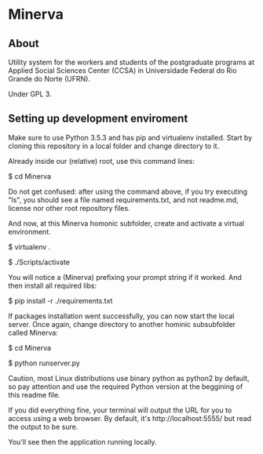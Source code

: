 # Minerva

## About
Utility system for the workers and students of the 
postgraduate programs at Applied Social Sciences Center 
(CCSA) in Universidade Federal do 
Rio Grande do Norte (UFRN).

Under GPL 3.

## Setting up development enviroment

Make sure to use Python 3.5.3 and has pip and virtualenv installed.
Start by cloning this repository in a local folder and change directory to it.

Already inside our (relative) root, use this command lines:

$ cd Minerva

Do not get confused: after using the command above, if you try executing "ls", you should see a file
named requirements.txt, and not readme.md, license nor other root repository files.

And now, at this Minerva homonic subfolder, create and activate a virtual environment.

$ virtualenv .

$ ./Scripts/activate

You will notice a (Minerva) prefixing your prompt string if it worked.
And then install all required libs:

$ pip install -r ./requirements.txt

If packages installation went successfully, you can now start the local server.
Once again, change directory to another hominic subsubfolder called Minerva:

$ cd Minerva

$ python runserver.py

Caution, most Linux distributions use binary python as python2 by default, so pay attention
and use the required Python version at the beggining of this readme file.

If you did everything fine, your terminal will output the URL for you to access using a web browser.
By default, it's http://localhost:5555/ but read the output to be sure. 

You'll see then the application running locally.
